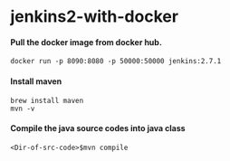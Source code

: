 # jenkins2-with-docker

#### Pull the docker image from docker hub.
```
docker run -p 8090:8080 -p 50000:50000 jenkins:2.7.1
```
#### Install maven
```
brew install maven
mvn -v
```
#### Compile the java source codes into java class
```
<Dir-of-src-code>$mvn compile
```
